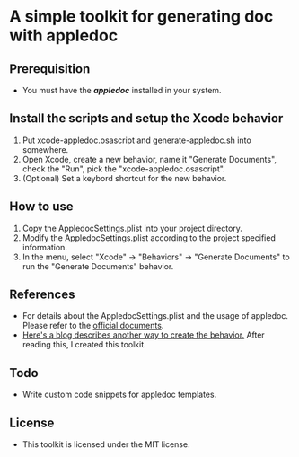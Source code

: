 # A simple toolkit for generating doc with appledoc

## Prerequisition
* You must have the *__appledoc__* installed in your system.

## Install the scripts and setup the Xcode behavior
1. Put xcode-appledoc.osascript and generate-appledoc.sh into somewhere.
2. Open Xcode, create a new behavior, name it "Generate Documents",
   check the "Run", pick the "xcode-appledoc.osascript".
3. (Optional) Set a keybord shortcut for the new behavior.

## How to use
1. Copy the AppledocSettings.plist into your project directory.
2. Modify the AppledocSettings.plist according to the project specified information.
3. In the menu, select "Xcode" -> "Behaviors" -> "Generate Documents"
   to run the "Generate Documents" behavior.

## References
* For details about the AppledocSettings.plist and the usage of appledoc.
  Please refer to the [official documents](http://gentlebytes.com/appledoc-docs-comments/).
* [Here's a blog describes another way to create the behavior.](http://www.daveoncode.com/2011/12/08/generate-beautiful-code-documentation-with-simple-shortcut-using-appledoc-xcode-custom-behaviours-applescript/) After reading this, I created this toolkit.

## Todo
* Write custom code snippets for appledoc templates.

## License
* This toolkit is licensed under the MIT license.
